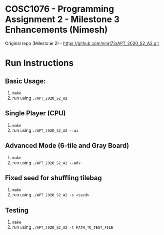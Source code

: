 # COSC1076 - Programming Assignment 2 - Milestone 3 Enhancements (Nimesh)
Original repo (Milestone 2) - https://github.com/nim173/APT_2020_S2_A2.git

# Run Instructions  
## Basic Usage:  
1. `make`  
2. run using `./APT_2020_S2_A2`  

## Single Player (CPU)
1. `make`
2. run using `./APT_2020_S2_A2 --ai`

## Advanced Mode (6-tile and Gray Board)
1. `make`
2. run using `./APT_2020_S2_A2 --adv`

## Fixed seed for shuffling tilebag
1. `make`
2. run using `./APT_2020_S2_A2 -s <seed>`

## Testing  
1. `make`  
2. run using `./APT_2020_S2_A2 -t PATH_TO_TEST_FILE`   
